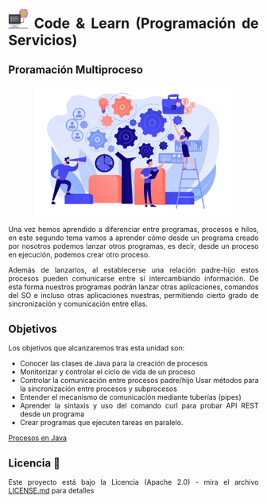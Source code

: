 <div align="justify">

# <img src=../../../images/computer.png width="40"> Code & Learn (Programación de Servicios)

## Proramación Multiproceso

<div align="center">

<img src=images/procesos.png width="400">

</div>

Una vez hemos aprendido a diferenciar entre programas, procesos e hilos, en este segundo tema vamos a aprender cómo desde un programa creado por nosotros podemos lanzar otros programas, es decir, desde un proceso en ejecución, podemos crear otro proceso.

Además de lanzarlos, al establecerse una relación padre-hijo estos procesos pueden comunicarse entre sí intercambiando información. De esta forma nuestros programas podrán lanzar otras aplicaciones, comandos del SO e incluso otras aplicaciones nuestras, permitiendo cierto grado de sincronización y comunicación entre ellas.

## Objetivos

Los objetivos que alcanzaremos tras esta unidad son:

- Conocer las clases de Java para la creación de procesos
- Monitorizar y controlar el ciclo de vida de un proceso
- Controlar la comunicación entre procesos padre/hijo
Usar métodos para la sincronización entre procesos y subprocesos
- Entender el mecanismo de comunicación mediante tuberías (pipes)
- Aprender la sintaxis y uso del comando curl para probar API REST desde un programa
- Crear programas que ejecuten tareas en paralelo.

[Procesos en Java](PROCESOS-JAVA.md)

## Licencia 📄

Este proyecto está bajo la Licencia (Apache 2.0) - mira el archivo [LICENSE.md](../../../LICENSE) para detalles

</div>